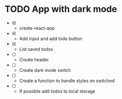 # TODO App with dark mode

* [x] - create-react-app
* [x] - Add input and add todo button
* [x] - List saved todos 
* [ ] - Create header
* [ ] - Create dark mode switch
* [ ] - Create a function to handle styles on switched
* [ ] - If possible add todos to local storage
